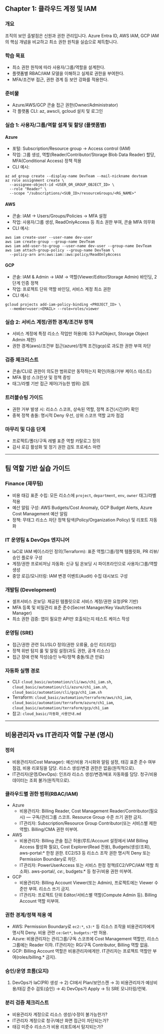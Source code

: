 ## Chapter 1: 클라우드 계정 및 IAM

### 개요
조직의 보안 출발점은 신원과 권한 관리입니다. Azure Entra ID, AWS IAM, GCP IAM의 핵심 개념을 비교하고 최소 권한 원칙을 실습으로 체득합니다.

### 학습 목표
- 최소 권한 원칙에 따라 사용자/그룹/역할을 설계한다.
- 플랫폼별 RBAC/IAM 모델을 이해하고 실제로 권한을 부여한다.
- MFA/조건부 접근, 권한 경계 등 보안 강화를 적용한다.

### 준비물
- Azure/AWS/GCP 콘솔 접근 권한(Owner/Administrator)
- 각 플랫폼 CLI: az, awscli, gcloud 설치 및 로그인

### 실습 1: 사용자/그룹/역할 설계 및 할당 (플랫폼별)

#### Azure
- 포털: Subscription/Resource group → Access control (IAM)
- 작업: 그룹 생성, 역할(Reader/Contributor/Storage Blob Data Reader) 할당, MFA(Conditional Access) 정책 적용
- CLI 예시:
```
az ad group create --display-name DevTeam --mail-nickname devteam
az role assignment create \
  --assignee-object-id <USER_OR_GROUP_OBJECT_ID> \
  --role "Reader" \
  --scope "/subscriptions/<SUB_ID>/resourceGroups/<RG_NAME>"
```

#### AWS
- 콘솔: IAM → Users/Groups/Policies → MFA 설정
- 작업: 사용자/그룹 생성, ReadOnlyAccess 등 최소 권한 부여, 콘솔 MFA 의무화
- CLI 예시:
```
aws iam create-user --user-name dev-user
aws iam create-group --group-name DevTeam
aws iam add-user-to-group --user-name dev-user --group-name DevTeam
aws iam attach-group-policy --group-name DevTeam \
  --policy-arn arn:aws:iam::aws:policy/ReadOnlyAccess
```

#### GCP
- 콘솔: IAM & Admin → IAM → 역할(Viewer/Editor/Storage Admin) 바인딩, 2단계 인증 정책
- 작업: 프로젝트 단위 역할 바인딩, 서비스 계정 최소 권한
- CLI 예시:
```
gcloud projects add-iam-policy-binding <PROJECT_ID> \
  --member=user:<EMAIL> --role=roles/viewer
```

### 실습 2: 서비스 계정/권한 경계/조건부 정책
- 서비스 계정에 특정 리소스 작업만 허용(예: S3 PutObject, Storage Object Admin 제한)
- 권한 경계(aws)/조건부 접근(azure)/정책 조건(gcp)로 과도한 권한 부여 차단

### 검증 체크리스트
- 콘솔/CLI로 권한이 의도한 범위로만 동작하는지 확인(허용/거부 케이스 테스트)
- MFA 활성 스크린샷 및 정책 증빙
- 태그/라벨 기반 접근 제어(가능한 범위) 검토

### 트러블슈팅 가이드
- 권한 거부 발생 시: 리소스 스코프, 상속된 역할, 정책 조건(시간/IP) 확인
- 중복 정책 충돌: 명시적 Deny 우선, 상위 스코프 역할 교차 점검

### 마무리 및 다음 단계
- 프로젝트/폴더/구독 레벨 표준 역할 카탈로그 정의
- 감사 로깅 활성화 및 정기 권한 검토 프로세스 마련

---

## 팀 역할 기반 실습 가이드

### Finance (재무팀)
- 비용 태깅 표준 수립: 모든 리소스에 `project`, `department`, `env`, `owner` 태그/라벨 적용
- 예산 알림 구성: AWS Budgets/Cost Anomaly, GCP Budget Alerts, Azure Cost Management 예산 알림
- 정책: 무태그 리소스 차단 정책 탐색(Policy/Organization Policy) 및 리포트 자동화

### IT 운영팀 & DevOps 엔지니어
- IaC로 IAM 베이스라인 정의(Terraform): 표준 역할/그룹/정책 템플릿화, PR 리뷰/승인 플로우 구성
- 계정/권한 프로비저닝 자동화: 신규 팀 온보딩 시 파이프라인으로 사용자/그룹/역할 생성
- 중앙 로깅/모니터링: IAM 변경 이벤트(Audit) 수집 대시보드 구성

### 개발팀 (Development)
- 셀프서비스 온보딩: 제공된 템플릿으로 서비스 계정/권한 요청(PR 기반)
- MFA 등록 및 비밀관리 표준 준수(Secret Manager/Key Vault/Secrets Manager)
- 최소 권한 검증: 앱이 필요한 API만 호출되는지 테스트 케이스 작성

### 운영팀 (SRE)
- 접근/권한 관련 SLI/SLO 정의(권한 오류율, 승인 리드타임)
- 정책 위반 탐지 룰 및 알림 설정(과도 권한, 공개 리소스)
- 접근 장애 런북 작성(승인 누락/정책 충돌/토큰 만료)

### 자동화 실행 경로
- CLI: `cloud_basic/automation/cli/aws/ch1_iam.sh`, `cloud_basic/automation/cli/azure/ch1_iam.sh`, `cloud_basic/automation/cli/gcp/ch1_iam.sh`
- Terraform: `cloud_basic/automation/terraform/aws/ch1_iam`, `cloud_basic/automation/terraform/azure/ch1_iam`, `cloud_basic/automation/terraform/gcp/ch1_iam`
- 참고: `cloud_basic/자동화_사용안내.md`

---

## 비용관리자 vs IT관리자 역할 구분 (명시)

### 정의
- 비용관리자(Cost Manager): 예산/비용 가시화와 알림 설정, 태깅 표준 준수 여부 점검, 비용 리포팅을 담당. 리소스 생성/변경 권한은 없음(원칙적으로).
- IT관리자(운영/DevOps): 인프라 리소스 생성/변경/배포 자동화를 담당. 청구/비용 데이터는 조회 불가(원칙적으로).

### 클라우드별 권한 범위(RBAC/IAM)
- Azure
  - 비용관리자: Billing Reader, Cost Management Reader/Contributor(필요 시) — 구독/관리그룹 스코프. Resource Group 수준 쓰기 권한 금지.
  - IT관리자: Subscription/Resource Group Contributor(또는 서비스별 제한 역할). Billing/CMA 권한 미부여.
- AWS
  - 비용관리자: Billing 콘솔 접근 허용(루트/Account 설정에서 IAM Billing Access 활성화 필요), Cost Explorer(Read 전용), Budgets(생성/조회), aws-portal:* 한정 권한. EC2/S3 등 리소스 조작 권한 명시적 Deny 또는 Permission Boundary로 차단.
  - IT관리자: PowerUserAccess 또는 서비스 한정 정책(EC2/VPC/IAM 역할 최소화). aws-portal/*, ce:*, budgets:* 등 청구/비용 권한 미부여.
- GCP
  - 비용관리자: Billing Account Viewer(또는 Admin), 프로젝트에는 Viewer 수준만 부여. 리소스 쓰기 금지.
  - IT관리자: 프로젝트 단위 Editor/서비스별 역할(Compute Admin 등). Billing Account 역할 미부여.

### 권한 경계/정책 적용 예
- AWS: Permission Boundary로 `ec2:*`, `s3:*` 등 리소스 조작을 비용관리자에게 명시적 Deny. 비용 관련 `ce:Get*`, `budgets:*`만 허용.
- Azure: 비용관리자는 관리그룹/구독 스코프에 Cost Management 역할만, 리소스 그룹에는 Reader 이하. IT관리자는 RG/구독 Contributor, Billing 역할 없음.
- GCP: Billing Account 역할은 비용관리자에게만. IT관리자는 프로젝트 역할만 부여(roles/billing.* 금지).

### 승인/운영 흐름(요지)
1) DevOps가 IaC(PR) 생성 → 2) CI에서 Plan/보안스캔 → 3) 비용관리자가 예상비용/태깅 준수 검토(승인) → 4) DevOps가 Apply → 5) SRE 모니터링/런북.

### 분리 검증 체크리스트
- 비용관리자 계정으로 리소스 생성/수정이 불가능한가?
- IT관리자 계정으로 청구/예산 화면 접근이 차단되는가?
- 태깅 미준수 리소스가 비용 리포트에서 탐지되는가?

